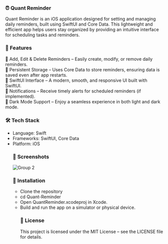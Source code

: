<h3>⏰ Quant Reminder</h3>
<p>
Quant Reminder is an iOS application designed for setting and managing daily reminders, built using SwiftUI and Core Data. This lightweight and efficient app helps users stay organized by providing an intuitive interface for scheduling tasks and reminders.
</p>
<h3>🚀 Features</h3>
<p>
📝 Add, Edit & Delete Reminders – Easily create, modify, or remove daily reminders.
<br/>
📅 Persistent Storage – Uses Core Data to store reminders, ensuring data is saved even after app restarts.
  <br/>
🎨 SwiftUI Interface – A modern, smooth, and responsive UI built with SwiftUI.
<br/>
🔔 Notifications – Receive timely alerts for scheduled reminders (if implemented).
<br/>
🌙 Dark Mode Support – Enjoy a seamless experience in both light and dark mode.

<h3>🛠 Tech Stack</h3>
<ul><li>
Language: Swift</li>
<li>Frameworks: SwiftUI, Core Data</li>
<li>Platform: iOS</li>
<h3>📸 Screenshots</h3>

![Group 2](https://user-images.githubusercontent.com/2215799/77860223-e9bb7180-7205-11ea-87d6-79e7acff1c5f.png)


<h3>🚀 Installation</h3>
<ul><li>
Clone the repository</li>
<li>cd Quant-Reminder</li>
<li>Open QuantReminder.xcodeproj in Xcode.</li>
<li>Build and run the app on a simulator or physical device.</li>
<h3>📜 License</h3>
<p>
This project is licensed under the MIT License – see the LICENSE file for details.</p>

